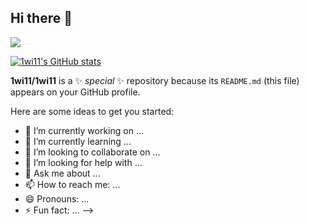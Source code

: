 ## Hi there 👋
<div>
  
</div>
<img src="https://img.shields.io/badge/react-20232a.svg?style=for-the-badge&logo=react&logoColor=61DAFB" />

[![1wi11's GitHub stats](https://github-readme-stats.vercel.app/api?username=1wi11)](https://github.com/anuraghazra/github-readme-stats)

**1wi11/1wi11** is a ✨ _special_ ✨ repository because its `README.md` (this file) appears on your GitHub profile.

Here are some ideas to get you started:

- 🔭 I’m currently working on ...
- 🌱 I’m currently learning ...
- 👯 I’m looking to collaborate on ...
- 🤔 I’m looking for help with ...
- 💬 Ask me about ...
- 📫 How to reach me: ...
- 😄 Pronouns: ...
- ⚡ Fun fact: ...
-->

